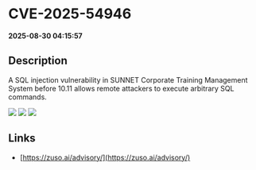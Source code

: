 # CVE-2025-54946

**2025-08-30 04:15:57**

## Description
A SQL injection vulnerability in SUNNET Corporate Training Management System before 10.11 allows remote attackers to execute arbitrary SQL commands.

![](https://img.shields.io/static/v1?label=Score&message=9.3&color=red)
![](https://img.shields.io/static/v1?label=Severity&message=CRITICAL&color=red)
![](https://img.shields.io/static/v1?label=CWE&message=SQL&color=green)

## Links
- [https://zuso.ai/advisory/](https://zuso.ai/advisory/)
